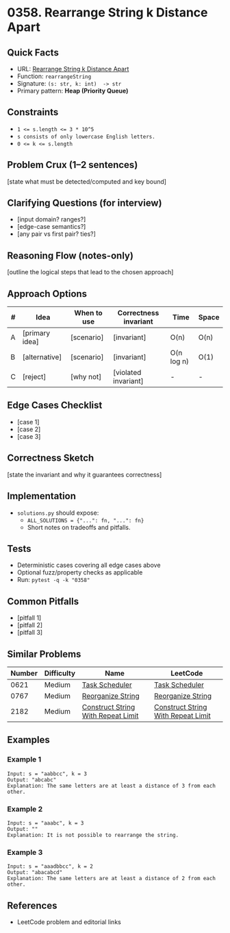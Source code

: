 # 0358. Rearrange String k Distance Apart

## Quick Facts

- URL: [Rearrange String k Distance Apart](https://leetcode.com/problems/rearrange-string-k-distance-apart/)
- Function: `rearrangeString`
- Signature: `(s: str, k: int)  -> str`
- Primary pattern: **Heap (Priority Queue)**

## Constraints

- `1 <= s.length <= 3 * 10^5`
- `s consists of only lowercase English letters.`
- `0 <= k <= s.length`

## Problem Crux (1–2 sentences)

[state what must be detected/computed and key bound]

## Clarifying Questions (for interview)

- [input domain? ranges?]
- [edge-case semantics?]
- [any pair vs first pair? ties?]

## Reasoning Flow (notes-only)

[outline the logical steps that lead to the chosen approach]

## Approach Options

| #   | Idea           | When to use | Correctness invariant | Time       | Space |
| --- | -------------- | ----------- | --------------------- | ---------- | ----- |
| A   | [primary idea] | [scenario]  | [invariant]           | O(n)       | O(n)  |
| B   | [alternative]  | [scenario]  | [invariant]           | O(n log n) | O(1)  |
| C   | [reject]       | [why not]   | [violated invariant]  | -          | -     |

## Edge Cases Checklist

- [case 1]
- [case 2]
- [case 3]

## Correctness Sketch

[state the invariant and why it guarantees correctness]

## Implementation

- `solutions.py` should expose:
    - `ALL_SOLUTIONS = {"...": fn, "...": fn}`
    - Short notes on tradeoffs and pitfalls.

## Tests

- Deterministic cases covering all edge cases above
- Optional fuzz/property checks as applicable
- Run: `pytest -q -k "0358"`

## Common Pitfalls

- [pitfall 1]
- [pitfall 2]
- [pitfall 3]

## Similar Problems

| Number | Difficulty | Name                                                                                       | LeetCode                                                                                                |
| ------ | ---------- | ------------------------------------------------------------------------------------------ | ------------------------------------------------------------------------------------------------------- |
| 0621   | Medium     | [Task Scheduler](../0621-task-scheduler/readme.md)                                         | [Task Scheduler](https://leetcode.com/problems/task-scheduler/)                                         |
| 0767   | Medium     | [Reorganize String](../0767-reorganize-string/readme.md)                                   | [Reorganize String](https://leetcode.com/problems/reorganize-string/)                                   |
| 2182   | Medium     | [Construct String With Repeat Limit](../2182-construct-string-with-repeat-limit/readme.md) | [Construct String With Repeat Limit](https://leetcode.com/problems/construct-string-with-repeat-limit/) |

## Examples

### Example 1

```text
Input: s = "aabbcc", k = 3
Output: "abcabc"
Explanation: The same letters are at least a distance of 3 from each other.
```

### Example 2

```text
Input: s = "aaabc", k = 3
Output: ""
Explanation: It is not possible to rearrange the string.
```

### Example 3

```text
Input: s = "aaadbbcc", k = 2
Output: "abacabcd"
Explanation: The same letters are at least a distance of 2 from each other.
```

## References

- LeetCode problem and editorial links
